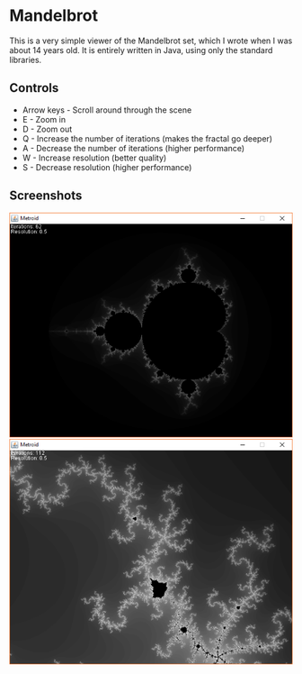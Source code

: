 # Mandelbrot

This is a very simple viewer of the Mandelbrot set, which I wrote when I was about 14 years old.
It is entirely written in Java, using only the standard libraries.

## Controls

* Arrow keys - Scroll around through the scene
* E - Zoom in
* D - Zoom out
* Q - Increase the number of iterations (makes the fractal go deeper)
* A - Decrease the number of iterations (higher performance)
* W - Increase resolution (better quality)
* S - Decrease resolution (higher performance)

## Screenshots

![Screenshot unable to load](/screenshots/screenshot0.png?raw=true)
![Screenshot unable to load](/screenshots/screenshot1.png?raw=true)

